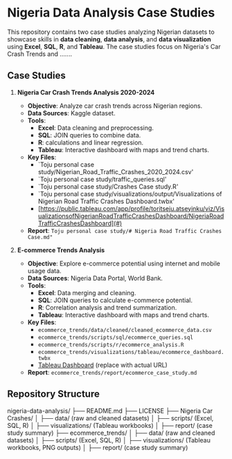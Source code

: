 # Nigeria Data Analysis Case Studies

This repository contains two case studies analyzing Nigerian datasets to showcase skills in **data cleaning**, **data analysis**, and **data visualization** using **Excel**, **SQL**, **R**, and **Tableau**. The case studies focus on Nigeria's Car Crash Trends and .......

## Case Studies
1. **Nigeria Car Crash Trends Analysis 2020-2024**
   - **Objective**: Analyze car crash trends across Nigerian regions.
   - **Data Sources**: Kaggle dataset.
   - **Tools**:
     - **Excel**: Data cleaning and preprocessing.
     - **SQL**: JOIN queries to combine data.
     - **R**: calculations and linear regression.
     - **Tableau**: Interactive dashboard with maps and trend charts.
   - **Key Files**:
     - `Toju personal case study/Nigerian_Road_Traffic_Crashes_2020_2024.csv'
     - `Toju personal case study/traffic_queries.sql'
     - `Toju personal case study/Crashes Case study.R'
     - `Toju personal case study/visualizations/output/Visualizations of Nigerian Road Traffic Crashes Dashboard.twbx'
     - [https://public.tableau.com/app/profile/toritseju.atseyinku/viz/VisualizationsofNigerianRoadTrafficCrashesDashboard/NigeriaRoadTrafficCrashesDashboard](#) 
   - **Report**: `Toju personal case study/# Nigeria Road Traffic Crashes Case.md"`

2. **E-commerce Trends Analysis**
   - **Objective**: Explore e-commerce potential using internet and mobile usage data.
   - **Data Sources**: Nigeria Data Portal, World Bank.
   - **Tools**:
     - **Excel**: Data merging and cleaning.
     - **SQL**: JOIN queries to calculate e-commerce potential.
     - **R**: Correlation analysis and trend summarization.
     - **Tableau**: Interactive dashboard with maps and trend charts.
   - **Key Files**:
     - `ecommerce_trends/data/cleaned/cleaned_ecommerce_data.csv`
     - `ecommerce_trends/scripts/sql/ecommerce_queries.sql`
     - `ecommerce_trends/scripts/r/ecommerce_analysis.R`
     - `ecommerce_trends/visualizations/tableau/ecommerce_dashboard.twbx`
     - [Tableau Dashboard](#) (replace with actual URL)
   - **Report**: `ecommerce_trends/report/ecommerce_case_study.md`

## Repository Structure
nigeria-data-analysis/
├── README.md
├── LICENSE
├── Nigeria Car Crashes/
│   ├── data/ (raw and cleaned datasets)
│   ├── scripts/ (Excel, SQL, R)
│   ├── visualizations/ (Tableau workbooks)
│   ├── report/ (case study summary)
├── ecommerce_trends/
│   ├── data/ (raw and cleaned datasets)
│   ├── scripts/ (Excel, SQL, R)
│   ├── visualizations/ (Tableau workbooks, PNG outputs)
│   ├── report/ (case study summary)